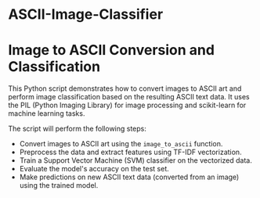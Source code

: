 # ASCII-Image-Classifier
# Image to ASCII Conversion and Classification

This Python script demonstrates how to convert images to ASCII art and perform image classification based on the resulting ASCII text data. 
It uses the PIL (Python Imaging Library) for image processing and scikit-learn for machine learning tasks.


The script will perform the following steps:

- Convert images to ASCII art using the `image_to_ascii` function.
- Preprocess the data and extract features using TF-IDF vectorization.
- Train a Support Vector Machine (SVM) classifier on the vectorized data.
- Evaluate the model's accuracy on the test set.
- Make predictions on new ASCII text data (converted from an image) using the trained model.


